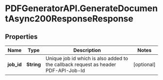 # PDFGeneratorAPI.GenerateDocumentAsync200ResponseResponse

## Properties

Name | Type | Description | Notes
------------ | ------------- | ------------- | -------------
**job_id** | **String** | Unique job id which is also added to the callback request as header PDF-API-Job-Id | [optional] 


